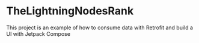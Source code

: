 # TheLightningNodesRank
This project is an example of how to consume data with Retrofit and build a UI with Jetpack Compose
